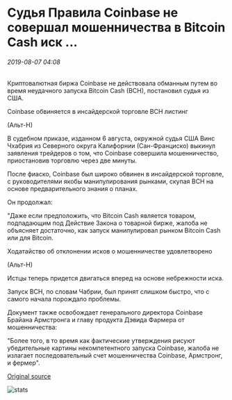 # Судья Правила Coinbase не совершал мошенничества в Bitcoin Cash иск ...

###### 2019-08-07 04:08

Криптовалютная биржа Coinbase не действовала обманным путем во время неудачного запуска Bitcoin Cash (BCH), постановил судья из США.

Coinbase обвиняется в инсайдерской торговле BCH листинг

(Альт-Н)

В судебном приказе, изданном 6 августа, окружной судья США Винс Чхабрия из Северного округа Калифорнии (Сан-Франциско) выкинул заявления трейдеров о том, что Coinbase совершила мошенничество, приостановив торговлю через две минуты.

После фиаско, Coinbase был широко обвинен в инсайдерской торговле, с руководителями якобы манипулирования рынками, скупая BCH на основе предварительного знания о планах.

Он продолжал:

"Даже если предположить, что Bitcoin Cash является товаром, подпадающим под Действие Закона о товарной бирже, жалоба не объясняет достаточно, как запуск манипулировал рынком Bitcoin Cash или для Bitcoin.

Ходатайство об отклонении исков о мошенничестве удовлетворено

(Альт-Н)

Истцы теперь придется двигаться вперед на основе небрежности иска.

Запуск BCH, по словам Чабрии, был принят слишком быстро, что с самого начала порождало проблемы.

Документ также освобождает генерального директора Coinbase Брайана Армстронга и главу продукта Дэвида Фармера от мошенничества:

"Более того, в то время как фактические утверждения рисуют убедительные картины некомпетентного запуска Coinbase, жалоба не излагает последовательный счет мошенничества Coinbase, Армстронг, и фермер".

[Original source](https://cointelegraph.com/news/judge-rules-coinbase-did-not-commit-fraud-in-bitcoin-cash-lawsuit)

![stats](https://c.statcounter.com/11760860/0/a89fa40b/1/ "stats")